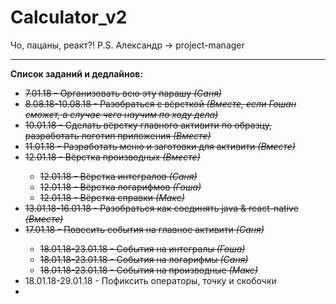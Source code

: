 # Calculator_v2
Чо, пацаны, реакт?! P.S. Александр -> project-manager
<hr>
<b>Список заданий и дедлайнов:</b>
<ul>
  <s><li>7.01.18 - Организовать всю эту парашу <i>(Саня)</i></li></s>
  <s><li>8.08.18-10.08.18 - Разобраться с вёрсткой <i>(Вместе, если Гошан сможет, в случае чего научим по ходу дела)</i></li></s>
  <s><li>10.01.18 - Сделать вёрстку главного активити по образцу, разработать логотип приложения <i>(Вместе)</i></li></s>
  <s><li>11.01.18 - Разработать меню и заготовки для активити <i>(Вместе)</i></li></s>
  <s><li>12.01.18 - Вёрстка производных <i>(Вместе)</i></li></s>
  <ul>
    <s><li>12.01.18 - Вёрстка интегралов <i>(Саня)</i></li></s>
    <s><li>12.01.18 - Вёрстка логарифмов <i>(Гоша)</i></li></s>
    <s><li>12.01.18 - Вёрстка справки <i>(Макс)</i></li></s>
  </ul>
  <s><li>13.01.18-16.01.18 - Разобраться как соединять java & react-native <i>(Вместе)</i></li></s>
  <s><li>17.01.18 - Повесить события на главное активити <i>(Саня)</i></li></s>
   <ul>
    <s><li>18.01.18-23.01.18 - События на интегралы <i>(Гоша)</i></li></s>
    <s><li>18.01.18-23.01.18 - События на логарифмы <i>(Саня)</i></li></s>
    <s><li>18.01.18-23.01.18 - События на производные <i>(Макс)</i></li></s>
  </ul>
  <li>18.01.18-29.01.18 - Пофиксить операторы, точку и скобочки<li>
</ul> 

